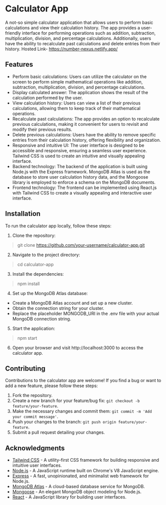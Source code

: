 # Calculator App

A not-so simple calculator application that allows users to perform basic calculations and view their calculation history. The app provides a user-friendly interface for performing operations such as addition, subtraction, multiplication, division, and percentage calculations. Additionally, users have the ability to recalculate past calculations and delete entries from their history.
Hosted Link- https://number-nexus.netlify.app/

## Features

- Perform basic calculations: Users can utilize the calculator on the screen to perform simple mathematical operations like addition, subtraction, multiplication, division, and percentage calculations.
- Display calculated answer: The application shows the result of the calculation performed by the user.
- View calculation history: Users can view a list of their previous calculations, allowing them to keep track of their mathematical operations.
- Recalculate past calculations: The app provides an option to recalculate previous calculations, making it convenient for users to revisit and modify their previous results.
- Delete previous calculations: Users have the ability to remove specific entries from their calculation history, offering flexibility and organization.
- Responsive and intuitive UI: The user interface is designed to be accessible and responsive, ensuring a seamless user experience. Tailwind CSS is used to create an intuitive and visually appealing interface.
- Backend technology: The backend of the application is built using Node.js with the Express framework. MongoDB Atlas is used as the database to store user calculation history data, and the Mongoose library is employed to enforce a schema on the MongoDB documents.
- Frontend technology: The frontend can be implemented using React.js with Tailwind CSS to create a visually appealing and interactive user interface.

## Installation

To run the calculator app locally, follow these steps:

1. Clone the repository:
> git clone https://github.com/your-username/calculator-app.git

2. Navigate to the project directory:
> cd calculator-app

3. Install the dependencies:
> npm install

4. Set up the MongoDB Atlas database:
- Create a MongoDB Atlas account and set up a new cluster.
- Obtain the connection string for your cluster.
- Replace the placeholder MONGODB_URI in the .env file with your actual MongoDB connection string.

5. Start the application:
> npm start

6. Open your browser and visit http://localhost:3000 to access the calculator app.

## Contributing

Contributions to the calculator app are welcome! If you find a bug or want to add a new feature, please follow these steps:

1. Fork the repository.
2. Create a new branch for your feature/bug fix: `git checkout -b feature/your-feature`.
3. Make the necessary changes and commit them: `git commit -m 'Add your commit message'`.
4. Push your changes to the branch: `git push origin feature/your-feature`.
5. Submit a pull request detailing your changes.

## Acknowledgments

- [Tailwind CSS](https://tailwindcss.com/) - A utility-first CSS framework for building responsive and intuitive user interfaces.
- [Node.js](https://nodejs.org/) - A JavaScript runtime built on Chrome's V8 JavaScript engine.
- [Express](https://expressjs.com/) - A fast, unopinionated, and minimalist web framework for Node.js.
- [MongoDB Atlas](https://www.mongodb.com/cloud/atlas) - A cloud-based database service for MongoDB.
- [Mongoose](https://mongoosejs.com/) - An elegant MongoDB object modeling for Node.js.
- [React](https://reactjs.org/) - A JavaScript library for building user interfaces.
